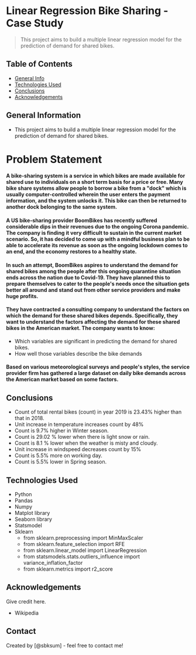 # Linear Regression Bike Sharing - Case Study  
> This project aims to build a multiple linear regression model for the prediction of demand for shared bikes. 



## Table of Contents
* [General Info](#general-information)
* [Technologies Used](#technologies-used)
* [Conclusions](#conclusions)
* [Acknowledgements](#acknowledgements)

<!-- You can include any other section that is pertinent to your problem -->

## General Information
- This project aims to build a multiple linear regression model for the prediction of demand for shared bikes. 

# Problem Statement

#### A bike-sharing system is a service in which bikes are made available for shared use to individuals on a short term basis for a price or free. Many bike share systems allow people to borrow a bike from a "dock" which is usually computer-controlled wherein the user enters the payment information, and the system unlocks it. This bike can then be returned to another dock belonging to the same system.
#### A US bike-sharing provider BoomBikes has recently suffered considerable dips in their revenues due to the ongoing Corona pandemic. The company is finding it very difficult to sustain in the current market scenario. So, it has decided to come up with a mindful business plan to be able to accelerate its revenue as soon as the ongoing lockdown comes to an end, and the economy restores to a healthy state. 

#### In such an attempt, BoomBikes aspires to understand the demand for shared bikes among the people after this ongoing quarantine situation ends across the nation due to Covid-19. They have planned this to prepare themselves to cater to the people's needs once the situation gets better all around and stand out from other service providers and make huge profits.


#### They have contracted a consulting company to understand the factors on which the demand for these shared bikes depends. Specifically, they want to understand the factors affecting the demand for these shared bikes in the American market. The company wants to know:
- Which variables are significant in predicting the demand for shared bikes.
- How well those variables describe the bike demands

#### Based on various meteorological surveys and people's styles, the service provider firm has gathered a large dataset on daily bike demands across the American market based on some factors. 



## Conclusions

- Count of total rental bikes (count) in year 2019 is 23.43% higher than that in 2018.
- Unit increase in temperature increases count by 48%
- Count is 9.7% higher in Winter season.
- Count is 29.02 % lower when there is light snow or rain.
- Count is 8.1 % lower when the weather is misty and cloudy.
- Unit increase in windspeed decreases count by 15%
- Count is 5.5% more on working day.
- Count is 5.5% lower in Spring season.

<!-- You don't have to answer all the questions - just the ones relevant to your project. -->


## Technologies Used
- Python
- Pandas
- Numpy
- Matplot library 
- Seaborn library
- Statsmodel
- Sklearn
    - from sklearn.preprocessing import MinMaxScaler
    - from sklearn.feature_selection import RFE
    - from sklearn.linear_model import LinearRegression
    - from statsmodels.stats.outliers_influence import variance_inflation_factor
    - from sklearn.metrics import r2_score

<!-- As the libraries versions keep on changing, it is recommended to mention the version of library used in this project -->

## Acknowledgements
Give credit here.
- Wikipedia 


## Contact
Created by [@sbksum] - feel free to contact me!


<!-- Optional -->
<!-- ## License -->
<!-- This project is open source and available under the [... License](). -->

<!-- You don't have to include all sections - just the one's relevant to your project -->